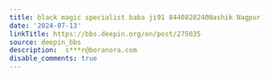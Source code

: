 ```yaml
---
title: black magic specialist baba ji91 8440828240Nashik Nagpur
date: '2024-07-13'
linkTitle: https://bbs.deepin.org/en/post/275035
source: deepin_bbs
description:  s***r@boranora.com 
disable_comments: true
---
```


